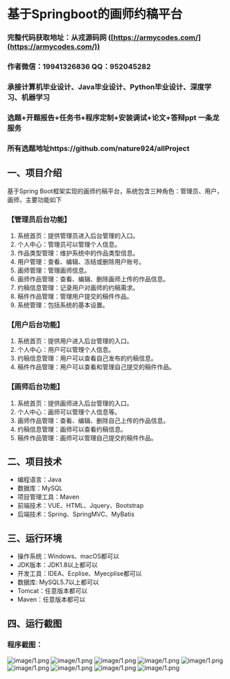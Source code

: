 基于Springboot的画师约稿平台
=
### 完整代码获取地址：从戎源码网 ([https://armycodes.com/](https://armycodes.com/))
### 作者微信：19941326836  QQ：952045282 
### 承接计算机毕业设计、Java毕业设计、Python毕业设计、深度学习、机器学习
### 选题+开题报告+任务书+程序定制+安装调试+论文+答辩ppt 一条龙服务
### 所有选题地址https://github.com/nature924/allProject

一、项目介绍
---
基于Spring Boot框架实现的画师约稿平台，系统包含三种角色：管理员、用户，画师，主要功能如下
### 【管理员后台功能】

1. 系统首页：提供管理员进入后台管理的入口。
2. 个人中心：管理员可以管理个人信息。
3. 作品类型管理：维护系统中的作品类型信息。
4. 用户管理：查看、编辑、冻结或删除用户账号。
5. 画师管理：管理画师信息。
6. 画师作品管理：查看、编辑、删除画师上传的作品信息。
7. 约稿信息管理：记录用户对画师的约稿需求。
8. 稿件作品管理：管理用户提交的稿件作品。
9. 系统管理：包括系统的基本设置。

### 【用户后台功能】

1. 系统首页：提供用户进入后台管理的入口。
2. 个人中心：用户可以管理个人信息。
3. 约稿信息管理：用户可以查看自己发布的约稿信息。
4. 稿件作品管理：用户可以查看和管理自己提交的稿件作品。

### 【画师后台功能】

1. 系统首页：提供画师进入后台管理的入口。
2. 个人中心：画师可以管理个人信息等。
3. 画师作品管理：查看、编辑、删除自己上传的作品信息。
4. 约稿信息管理：画师可以查看约稿信息。
5. 稿件作品管理：画师可以管理自己提交的稿件作品。




二、项目技术
---
- 编程语言：Java
- 数据库：MySQL
- 项目管理工具：Maven
- 前端技术：VUE、HTML、Jquery、Bootstrap
- 后端技术：Spring、SpringMVC、MyBatis

三、运行环境
---
- 操作系统：Windows、macOS都可以
- JDK版本：JDK1.8以上都可以
- 开发工具：IDEA、Ecplise、Myecplise都可以
- 数据库: MySQL5.7以上都可以
- Tomcat：任意版本都可以
- Maven：任意版本都可以

四、运行截图
---

### 程序截图：
![image/1.png](image/1.png)
![image/1.png](image/2.png)
![image/1.png](image/3.png)
![image/1.png](image/4.png)
![image/1.png](image/5.png)
![image/1.png](image/6.png)
![image/1.png](image/7.png)
![image/1.png](image/8.png)
![image/1.png](image/9.png)


